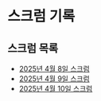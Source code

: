 # 스크럼 기록

## 스크럼 목록
- [2025년 4월 8일 스크럼](./스크럼/스크럼-4월-8일-0910.md)
- [2025년 4월 9일 스크럼](./스크럼/스크럼-4월-9일-0910.md)
- [2025년 4월 10일 스크럼](./스크럼/스크럼-4월-10일-0915.md)
  